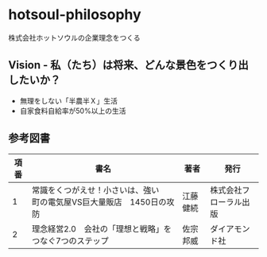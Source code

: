 # hotsoul-philosophy
株式会社ホットソウルの企業理念をつくる

## Vision - 私（たち）は将来、どんな景色をつくり出したいか？
- 無理をしない「半農半Ｘ」生活
- 自家食料自給率が50%以上の生活

## 参考図書

|項番|書名|著者|発行|
----|----|----|----
|1|常識をくつがえせ！小さいは、強い　町の電気屋VS巨大量販店　1450日の攻防|江藤 健続|株式会社フローラル出版|
|2|理念経営2.0　会社の「理想と戦略」をつなぐ7つのステップ|佐宗 邦威|ダイアモンド社|
